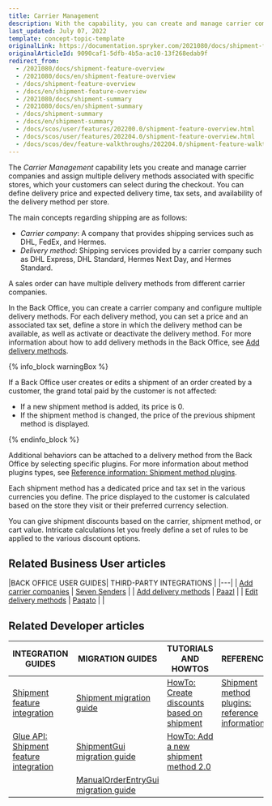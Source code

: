 ```yaml
---
title: Carrier Management
description: With the capability, you can create and manage carrier companies and their delivery methods per specific store.
last_updated: July 07, 2022
template: concept-topic-template
originalLink: https://documentation.spryker.com/2021080/docs/shipment-feature-overview
originalArticleId: 9090caf1-5dfb-4b5a-ac10-13f268edab9f
redirect_from:
  - /2021080/docs/shipment-feature-overview
  - /2021080/docs/en/shipment-feature-overview
  - /docs/shipment-feature-overview
  - /docs/en/shipment-feature-overview
  - /2021080/docs/shipment-summary
  - /2021080/docs/en/shipment-summary
  - /docs/shipment-summary
  - /docs/en/shipment-summary
  - /docs/scos/user/features/202200.0/shipment-feature-overview.html
  - /docs/scos/user/features/202204.0/shipment-feature-overview.html  
  - /docs/scos/dev/feature-walkthroughs/202204.0/shipment-feature-walkthrough/shipment-feature-walkthrough.html
---
```


The *Carrier Management* capability lets you create and manage carrier companies and assign multiple delivery methods associated with specific stores, which your customers can select during the checkout. You can define delivery price and expected delivery time, tax sets, and availability of the delivery method per store.

The main concepts regarding shipping are as follows:
* *Carrier company*: A company that provides shipping services such as DHL, FedEx, and Hermes.
* *Delivery method*: Shipping services provided by a carrier company such as DHL Express, DHL Standard, Hermes Next Day, and Hermes Standard.

A sales order can have multiple delivery methods from different carrier companies.

In the Back Office, you can create a carrier company and configure multiple delivery methods. For each delivery method, you can set a price and an associated tax set, define a store in which the delivery method can be available, as well as activate or deactivate the delivery method. For more information about how to add delivery methods in the Back Office, see [Add delivery methods](/docs/pbc/all/carrier-management/manage-in-the-back-office/add-delivery-methods.html).

{% info_block warningBox %}

If a Back Office user creates or edits a shipment of an order created by a customer, the grand total paid by the customer is not affected:

* If a new shipment method is added, its price is 0.
* If the shipment method is changed, the price of the previous shipment method is displayed.

{% endinfo_block %}

Additional behaviors can be attached to a delivery method from the Back Office by selecting specific plugins. For more information about method plugins types, see [Reference information: Shipment method plugins](/docs/pbc/all/carrier-management/extend-and-customize/shipment-method-plugins-reference-information.html).

Each shipment method has a dedicated price and tax set in the various currencies you define. The price displayed to the customer is calculated based on the store they visit or their preferred currency selection.

You can give shipment discounts based on the carrier, shipment method, or cart value. Intricate calculations let you freely define a set of rules to be applied to the various discount options.

## Related Business User articles

|BACK OFFICE USER GUIDES| THIRD-PARTY INTEGRATIONS |
|---|
| [Add carrier companies](/docs/pbc/all/carrier-management/manage-in-the-back-office/add-carrier-companies.html)  | [Seven Senders](/docs/pbc/all/carrier-management/third-party-integrations/seven-senders/seven-senders.html) |
| [Add delivery methods](/docs/pbc/all/carrier-management/manage-in-the-back-office/add-delivery-methods.html)  | [Paazl](/docs/pbc/all/carrier-management/third-party-integrations/paazl.html) |
| [Edit delivery methods](/docs/pbc/all/carrier-management/manage-in-the-back-office/edit-delivery-methods.html)  | [Paqato](/docs/pbc/all/carrier-management/third-party-integrations/paqato.html) | |

## Related Developer articles

| INTEGRATION GUIDES  | MIGRATION GUIDES | TUTORIALS AND HOWTOS | REFERENCES |
|---|---|---|---|
| [Shipment feature integration](/docs/scos/dev/feature-integration-guides/{{site.version}}/shipment-feature-integration.html) | [Shipment migration guide](/docs/pbc/all/carrier-management/install-and-upgrade/upgrade-the-shipment-module.html) | [HowTo: Create discounts based on shipment](/docs/pbc/all/discount-management/tutorials-and-howtos/howto-create-discounts-based-on-shipment.html#activate-a-discount-rule-based-on-a-shipment-carrier) | [Shipment method plugins: reference information](/docs/pbc/all/carrier-management/extend-and-customize/shipment-method-plugins-reference-information.html) |
| [Glue API: Shipment feature integration](/docs/pbc/all/carrier-management/install-and-upgrade/integrate-the-shipment-glue-api.html) | [ShipmentGui migration guide](/docs/pbc/all/carrier-management/install-and-upgrade/upgrade-the-shipmentgui-module.html) | [HowTo: Add a new shipment method 2.0](/docs/pbc/all/carrier-management/tutorials-and-howtos/howto-add-a-new-shipment-method-2.0.html) |  |
|  | [ManualOrderEntryGui migration guide](/docs/scos/dev/module-migration-guides/migration-guide-manualorderentrygui.html) |  |  |
